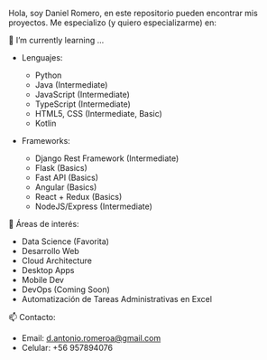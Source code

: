 
<!---
- 👋 Hi, I’m @d-antonio-romeroa
- 👀 I’m interested in ...
- 🌱 I’m currently learning ...
- 💞️ I’m looking to collaborate on ...
- 📫 How to reach me ...


d-antonio-romeroa/d-antonio-romeroa is a ✨ special ✨ repository because its `README.md` (this file) appears on your GitHub profile.
You can click the Preview link to take a look at your changes.
--->

Hola, soy Daniel Romero, en este repositorio pueden encontrar mis proyectos.
Me especializo (y quiero especializarme) en:

🌱 I’m currently learning ...

* Lenguajes:  
  - Python
  - Java (Intermediate)
  - JavaScript (Intermediate)
  - TypeScript (Intermediate)
  - HTML5, CSS (Intermediate, Basic)
  - Kotlin

* Frameworks:  
  - Django Rest Framework (Intermediate)
  - Flask (Basics)
  - Fast API (Basics)
  - Angular (Basics)
  - React + Redux (Basics)
  - NodeJS/Express (Intermediate)

👀 Áreas de interés:

* Data Science (Favorita)
* Desarrollo Web
* Cloud Architecture
* Desktop Apps
* Mobile Dev
* DevOps (Coming Soon)
* Automatización de Tareas Administrativas en Excel

📫 Contacto:

* Email: d.antonio.romeroa@gmail.com
* Celular: +56 957894076
